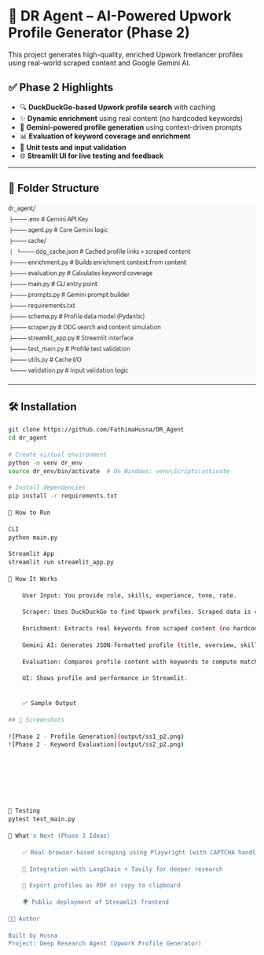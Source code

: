 # 🧠 DR Agent – AI-Powered Upwork Profile Generator (Phase 2)

This project generates high-quality, enriched Upwork freelancer profiles using real-world scraped content and Google Gemini AI.

## ✅ Phase 2 Highlights

- 🔍 **DuckDuckGo-based Upwork profile search** with caching  
- ✨ **Dynamic enrichment** using real content (no hardcoded keywords)  
- 🤖 **Gemini-powered profile generation** using context-driven prompts  
- 📊 **Evaluation of keyword coverage and enrichment**  
- 🧪 **Unit tests and input validation**  
- 🌐 **Streamlit UI for live testing and feedback**

---

## 📁 Folder Structure

![alt text](image.png)

---

## 🛠️ Installation

```bash
git clone https://github.com/FathimaHusna/DR_Agent
cd dr_agent

# Create virtual environment
python -m venv dr_env
source dr_env/bin/activate  # On Windows: venv\Scripts\activate

# Install dependencies
pip install -r requirements.txt

🚀 How to Run

CLI
python main.py

Streamlit App
streamlit run streamlit_app.py

🔎 How It Works

    User Input: You provide role, skills, experience, tone, rate.

    Scraper: Uses DuckDuckGo to find Upwork profiles. Scraped data is cached.

    Enrichment: Extracts real keywords from scraped content (no hardcoded terms).

    Gemini AI: Generates JSON-formatted profile (title, overview, skills, rate, tips).

    Evaluation: Compares profile content with keywords to compute match and coverage.

    UI: Shows profile and performance in Streamlit.


    ✅ Sample Output

## 📸 Screenshots

![Phase 2 - Profile Generation](output/ss1_p2.png)
![Phase 2 - Keyword Evaluation](output/ss2_p2.png)



    
   


🧪 Testing
pytest test_main.py

🧠 What's Next (Phase 3 Ideas)

    ✅ Real browser-based scraping using Playwright (with CAPTCHA handling)

    🔗 Integration with LangChain + Tavily for deeper research

    💾 Export profiles as PDF or copy to clipboard

    🌍 Public deployment of Streamlit frontend

👨‍💻 Author

Built by Husna
Project: Deep Research Agent (Upwork Profile Generator)



    